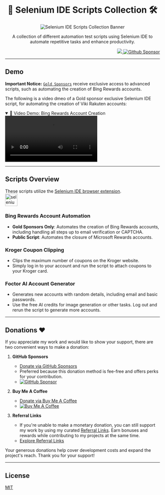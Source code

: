 <h1 align="center">📝 Selenium IDE Scripts Collection 🛠️</h1>

<p align="center">
    <img src="https://github.com/user-attachments/assets/69cc6d27-1510-429a-b1b0-631f3b6c9358" alt="Selenium IDE Scripts Collection Banner"/>
</p>

<p align="center">A collection of different automation test scripts using Selenium IDE to automate repetitive tasks and enhance productivity.</p>

<p align="right"> 
   <img src="https://img.shields.io/badge/-selenium-%43B02A?style=for-the-badge&logo=selenium&logoColor=white"/><a href="https://github.com/sponsors/Prem-ium" target="_blank">
    <img src="https://img.shields.io/badge/sponsor-30363D?style=for-the-badge&logo=GitHub-Sponsors&logoColor=#EA4AAA" alt="Github Sponsor"/></a>
</p>

---
## Demo

**Important Notice:** [`Gold Sponsors`](https://github.com/sponsors/Prem-ium) receive exclusive access to advanced scripts, such as automating the creation of Bing Rewards accounts.

The following is a video dmeo of a Gold sponsor exclusive Selenium IDE script, for automating the creation of Viki Rakuten accounts:

<details open>
  <summary>🎥 Video Demo: Bing Rewards Account Creation</summary>
  <video src="https://github.com/user-attachments/assets/d536d621-ca19-43c1-b619-10a5257d7754" controls="controls" style="max-width: 100%; height: auto;">
    Your browser does not support video tags.
    https://github.com/user-attachments/assets/d536d621-ca19-43c1-b619-10a5257d7754
  </video>
</details>

---

## Scripts Overview
These scripts utilize the [Selenium IDE browser extension](https://github.com/SeleniumHQ/selenium-ide).  
<a href="https://www.selenium.dev/selenium-ide/" target="_blank" rel="noreferrer">
  <img src="https://raw.githubusercontent.com/detain/svg-logos/780f25886640cef088af994181646db2f6b1a3f8/svg/selenium-logo.svg" alt="selenium" width="40" height="40" />
</a>

### Bing Rewards Account Automation
- **Gold Sponsors Only**: Automates the creation of Bing Rewards accounts, including handling all steps up to email verification or CAPTCHA.
- **Public Script**: Automates the closure of Microsoft Rewards accounts.

### Kroger Coupon Clipping
- Clips the maximum number of coupons on the Kroger website.
- Simply log in to your account and run the script to attach coupons to your Kroger card.

### Foctor AI Account Generator
- Generates new accounts with random details, including email and basic passwords.
- Use the free AI credits for image generation or other tasks. Log out and rerun the script to generate more accounts.

---

## Donations ❤️

If you appreciate my work and would like to show your support, there are two convenient ways to make a donation:

1. **GitHub Sponsors**
   - [Donate via GitHub Sponsors](https://github.com/sponsors/Prem-ium)
   - Preferred because this donation method is fee-free and offers perks for your contribution.
   - [![GitHub Sponsor](https://img.shields.io/badge/sponsor-30363D?style=for-the-badge&logo=GitHub-Sponsors&logoColor=#EA4AAA)](https://github.com/sponsors/Prem-ium)

2. **Buy Me A Coffee**
   - [Donate via Buy Me A Coffee](https://www.buymeacoffee.com/prem.ium)
   - [![Buy Me A Coffee](https://img.shields.io/badge/Buy%20Me%20a%20Coffee-ffdd00?style=for-the-badge&logo=buy-me-a-coffee&logoColor=black)](https://www.buymeacoffee.com/prem.ium)

3. **Referral Links**  
   - If you're unable to make a monetary donation, you can still support my work by using my curated [Referral Links](https://github.com/Prem-ium/Referral-Link-Me/blob/main/README.md). Earn bonuses and rewards while contributing to my projects at the same time.  
   - [Explore Referral Links](https://github.com/Prem-ium/Referral-Link-Me/blob/main/README.md)  

Your generous donations help cover development costs and expand the project's reach. Thank you for your support!

---
## License

[MIT](https://choosealicense.com/licenses/mit/)


